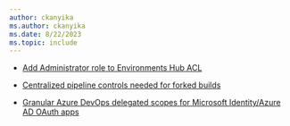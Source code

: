 ```yaml
---
author: ckanyika
ms.author: ckanyika
ms.date: 8/22/2023
ms.topic: include
---
```


- [Add Administrator role to Environments Hub ACL](#add-administrator-role-to-environments-hub-acl)

- [Centralized pipeline controls needed for forked builds](#centralized-pipeline-controls-needed-for-forked-builds)

- [Granular Azure DevOps delegated scopes for Microsoft Identity/Azure AD OAuth apps](#granular-azure-devops-delegated-scopes-for-microsoft-identity-azure-ad-oauth-apps)